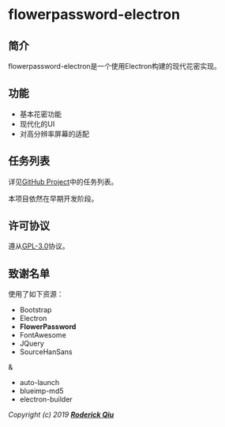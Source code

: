 # flowerpassword-electron

## 简介

flowerpassword-electron是一个使用Electron构建的现代花密实现。

## 功能

- 基本花密功能
- 现代化的UI
- 对高分辨率屏幕的适配

## 任务列表

详见[GitHub Project](https://github.com/RoderickQiu/flowerpassword-electron/projects/1)中的任务列表。

本项目依然在早期开发阶段。

## 许可协议

遵从[GPL-3.0](https://github.com/RoderickQiu/flowerpassword-electron/blob/master/LICENSE)协议。

## 致谢名单

使用了如下资源：

- Bootstrap
- Electron
- **FlowerPassword**
- FontAwesome
- JQuery
- SourceHanSans

&

- auto-launch
- blueimp-md5
- electron-builder

_Copyright (c) 2019 **[Roderick Qiu](https://roderickqiu.scris.top)**_